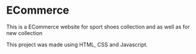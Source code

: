 # ECommerce
This is a ECommerce website for sport shoes collection and as well as for new collection

This project was made using HTML, CSS and Javascript.
